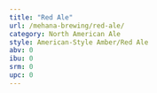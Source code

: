 ```yaml
---
title: "Red Ale"
url: /mehana-brewing/red-ale/
category: North American Ale
style: American-Style Amber/Red Ale
abv: 0
ibu: 0
srm: 0
upc: 0
---
```


